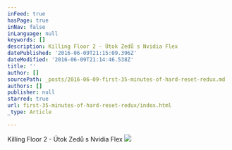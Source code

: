 ```yaml
---
inFeed: true
hasPage: true
inNav: false
inLanguage: null
keywords: []
description: Killing Floor 2 - Útok Zedů s Nvidia Flex
datePublished: '2016-06-09T21:15:09.396Z'
dateModified: '2016-06-09T21:14:46.538Z'
title: ''
author: []
sourcePath: _posts/2016-06-09-first-35-minutes-of-hard-reset-redux.md
authors: []
publisher: null
starred: true
url: first-35-minutes-of-hard-reset-redux/index.html
_type: Article

---
```

Killing Floor 2 - Útok Zedů s Nvidia Flex
![](https://the-grid-user-content.s3-us-west-2.amazonaws.com/18d0c96a-a7be-4aaf-9e71-493fb8be011d.jpg)